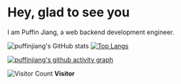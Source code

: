 # Hey, glad to see you

I am Puffin Jiang, a web backend development engineer.

![puffinjiang's GitHub stats](https://github-readme-stats.vercel.app/api?username=puffinjiang&show_icons=true&hide_border=true)
[![Top Langs](https://github-readme-stats.vercel.app/api/top-langs/?username=puffinjiang&&langs_count=8&layout=compact&hide_border=true)](https://github.com/anuraghazra/github-readme-stats)

[![puffinjiang's github activity graph](https://activity-graph.herokuapp.com/graph?username=puffinjiang&theme=dracula)](https://github.com/ashutosh00710/github-readme-activity-graph)


![Visitor Count](https://profile-counter.glitch.me/all-smile/count.svg) **Visitor**
